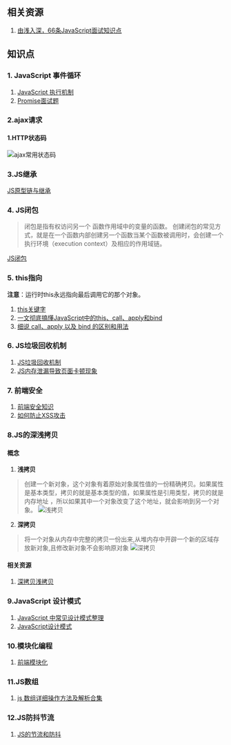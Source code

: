 <!--
 * @Author: your name
 * @Date: 2021-08-05 18:36:01
 * @LastEditTime: 2021-08-11 23:12:47
 * @LastEditors: Please set LastEditors
 * @Description: In User Settings Edit
 * @FilePath: /Document/docs/前端面试准备/JavaScript.md
-->
## 相关资源
1. [由浅入深，66条JavaScript面试知识点](https://juejin.cn/post/6844904200917221389)
## 知识点
### 1. JavaScript 事件循环
1. [JavaScript 执行机制](https://juejin.cn/post/6844903512845860872)
2. [Promise面试题](https://juejin.cn/post/6844904077537574919)

### 2.ajax请求
#### 1.HTTP状态码
![ajax常用状态码](/ajax常用状态码.png)

### 3.JS继承
[JS原型链与继承](https://juejin.cn/post/6844903475021627400)

### 4. JS闭包
>闭包是指有权访问另一个 函数作用域中的变量的函数。
>创建闭包的常见方式，就是在一个函数内部创建另一个函数当某个函数被调用时，会创建一个执行环境（execution context）及相应的作用域链。

[JS闭包](https://juejin.cn/post/6844903858636849159)

### 5. this指向
**注意**：运行时this永远指向最后调用它的那个对象。
1. [this关键字](https://juejin.cn/post/6844903939691773960)
2. [一文彻底搞懂JavaScript中的this、call、apply和bind](https://juejin.cn/post/6844904009308831751)
3. [细说 call、apply 以及 bind 的区别和用法](https://juejin.cn/post/6844903768132157447)

### 6. JS垃圾回收机制
1. [JS垃圾回收机制](https://juejin.cn/post/6981588276356317214)
2. [JS内存泄漏导致页面卡顿现象](https://juejin.cn/post/6947841638118998029)

### 7. 前端安全
1. [前端安全知识](https://juejin.cn/post/6844903502968258574)
2. [如何防止XSS攻击](https://juejin.cn/post/6844903685122703367)

### 8.JS的深浅拷贝
#### 概念
1. **浅拷贝**
>创建一个新对象，这个对象有着原始对象属性值的一份精确拷贝。如果属性是基本类型，拷贝的就是基本类型的值，如果属性是引用类型，拷贝的就是内存地址 ，所以如果其中一个对象改变了这个地址，就会影响到另一个对象。
![浅拷贝](/浅拷贝.png)
2. **深拷贝**
>将一个对象从内存中完整的拷贝一份出来,从堆内存中开辟一个新的区域存放新对象,且修改新对象不会影响原对象
![深拷贝](/深拷贝.png)

#### 相关资源
1. [深拷贝浅拷贝](https://juejin.cn/post/6844903929705136141)

### 9.JavaScript 设计模式
1. [JavaScript 中常见设计模式整理](https://juejin.cn/post/6844903607452581896)
2. [JavaScript设计模式](https://juejin.cn/post/6844903503266054157)

### 10.模块化编程
1. [前端模块化](https://juejin.cn/post/6844903576309858318)

### 11.JS数组
1. [js 数组详细操作方法及解析合集](https://juejin.cn/post/6844903614918459406)

### 12.JS防抖节流
1. [JS的节流和防抖](https://juejin.cn/post/6844903669389885453)






